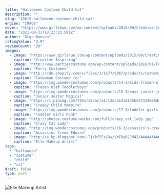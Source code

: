 ```yaml
---
title: "Halloween Costume Child Cat"
description: ""
slug: "18619-halloween-costume-child-cat"
engine: "IMAGE"
cover: "https://www.girlshue.com/wp-content/uploads/2015/09/Creative-Inspiring-Cat-Halloween-Costume-Ideas-For-Girls-2015-3.jpg"
date: "2021-08-31T18:23:23.501Z"
author: "Olga Hanson"
ratingValue: "3.9"
reviewCount: "28"
images:
  - image: "https://www.girlshue.com/wp-content/uploads/2015/09/Creative-Inspiring-Cat-Halloween-Costume-Ideas-For-Girls-2015-3.jpg"
    caption: "Creative Inspiring"
  - image: "http://www.partiescostume.com/wp-content/uploads/2016/01/Furries-Costume.jpg"
    caption: "Furry Costumes"
  - image: "http://cdn.shopify.com/s/files/1/1677/9367/products/catwoman-costume-for-kids-warner-bros-dark-knight-rubies-kids-girls-dc-2_800x.jpg?v=1588328640"
    caption: "Catwoman Costume for"
  - image: "https://img.wondercostumes.com/products/14-3/kids-frozen-olaf-costume.jpg"
    caption: "Frozen Olaf Toddlerboys"
  - image: "https://img.wondercostumes.com/products/15-3/boys-junior-jester-magical-costume.jpg"
    caption: "Junior Jester Magical"
  - image: "https://i.pinimg.com/736x/12/ac/a1/12aca1d1d135bdd7324e08ddc880236d--scary-kids-halloween-costumes-cute-halloween-makeup.jpg"
    caption: "Creepy Child Vampire"
  - image: "https://img.wondercostumes.com/products/17-3/toddler-girls-punk-bat-princess-costume.jpg"
    caption: "Toddler Girls Punk"
  - image: "http://photos.costume-works.com/full/crazy_cat_lady.jpg"
    caption: "Crazy Cat Lady"
  - image: "http://img.wondercostumes.com/products/16-3/assassin's-creed-edward-teen-boys-costume.jpg"
    caption: "Assassins Creed Edward"
  - image: "http://4.bp.blogspot.com/-TjYkf7FsVDw/VhFByR2JM4I/AAAAAAAAGik/fC8YM4P2J7I/s1600/1.0.jpg"
    caption: "Elle Makeup Artist"
tags:
  - "halloween"
  - "costume"
  - "child"
  - "cat"
draft: false
type: post
---
```



![Elle Makeup Artist](http://4.bp.blogspot.com/-TjYkf7FsVDw/VhFByR2JM4I/AAAAAAAAGik/fC8YM4P2J7I/s1600/1.0.jpg "Elle Makeup Artist")


<!--inArticleAds-->

<!--galleryOne-->


<!--inArticleAds-->

<!--galleryTwo-->


<!--galleryThree-->

